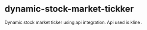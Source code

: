 # dynamic-stock-market-tickker
Dynamic stock market ticker using api integration. Api used is kline .
